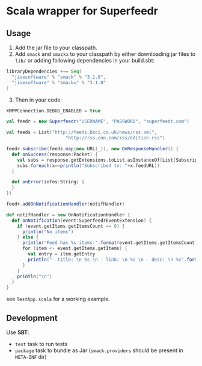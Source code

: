 Scala wrapper for Superfeedr
============================

Usage
-----

1. Add the jar file to your classpath.
2. Add `smack` and `smackx` to your classpath by either downloading jar files to `lib/` or adding following dependencies in your build.sbt:

```scala
libraryDependencies ++= Seq(
  "jivesoftware" % "smack" % "3.1.0",
  "jivesoftware" % "smackx" % "3.1.0"
)
```

3. Then in your code:

```scala
XMPPConnection.DEBUG_ENABLED = true

val feedr = new Superfeedr("USERNAME", "PASSWORD", "superfeedr.com")

val feeds = List("http://feeds.bbci.co.uk/news/rss.xml",
                      "http://rss.cnn.com/rss/edition.rss")

feedr.subscribe(feeds.map(new URL(_)), new OnResponseHandler() {
  def onSuccess(response:Packet) {
    val subs = response.getExtensions.toList.asInstanceOf[List[SubscriptionFeedExtension]]
    subs.foreach(x=>println("Subscribed to: "+x.feedURL))
  }

  def onError(infos:String) {
  }
})

feedr.addOnNotificationHandler(notifHandler)

def notifHandler = new OnNotificationHandler {
  def onNotification(event:SuperfeedrEventExtension) {
    if (event.getItems.getItemsCount == 0) {
      println("No items")
    } else {
      println("Feed has %s items:".format(event.getItems.getItemsCount))
      for (item <- event.getItems.getItems) {
        val entry = item.getEntry
        println("- title: \n %s \n - link: \n %s \n - desc: \n %s".format(entry.title,entry.links(0).href,entry.summary))
      }
    }
    println("\n")
  }
}
```

see `TestApp.scala` for a working example.

Development
-----------

Use **SBT**:
- `test` task to run tests
- `package` task to bundle as Jar (`smack.providers` should be present in `META-INF` dir)
